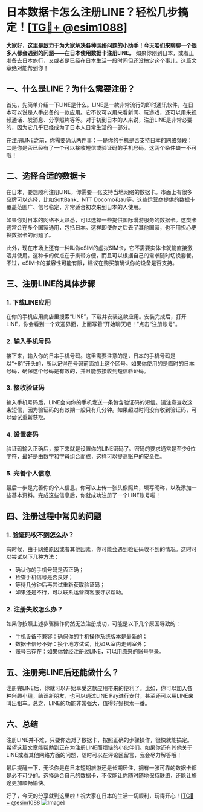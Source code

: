 # 日本数据卡怎么注册LINE？轻松几步搞定！[[TG💪+ @esim1088](https://t.me/s/esim1088)]

**大家好，这里是致力于为大家解决各种网络问题的小助手！今天咱们来聊聊一个很多人都会遇到的问题——在日本使用数据卡注册LINE。** 如果你刚到日本，或者正准备去日本旅行，又或者是已经在日本生活一段时间但还没搞定这个事儿，这篇文章绝对能帮到你！

## 一、什么是LINE？为什么需要注册？

首先，先简单介绍一下LINE是什么。LINE是一款非常流行的即时通讯软件，在日本可以说是人手必备的一款应用。它不仅可以用来看新闻、玩游戏，还可以用来视频通话、发消息、分享照片等等。对于初到日本的人来说，注册LINE是非常必要的，因为它几乎已经成为了日本人日常生活的一部分。

在注册LINE之前，你需要确认两件事：一是你的手机是否支持日本的网络频段；二是你是否已经有了一个可以接收短信或验证码的手机号码。这两个条件缺一不可哦！

## 二、选择合适的数据卡

在日本，要想顺利注册LINE，你需要一张支持当地网络的数据卡。市面上有很多品牌可以选择，比如SoftBank、NTT Docomo和au等。这些运营商提供的数据卡覆盖范围广、信号稳定，非常适合初次来到日本的人使用。

如果你对日本的网络不太熟悉，可以选择一些提供国际漫游服务的数据卡。这类卡通常会在多个国家通用，包括日本。这样即使你之后去了其他国家，也不用担心更换数据卡的问题了。

此外，现在市场上还有一种叫做eSIM的虚拟SIM卡，它不需要实体卡就能直接激活并使用。这种卡的优点在于携带方便，而且可以根据自己的需求随时切换套餐。不过，eSIM卡的兼容性可能有限，建议在购买前确认你的设备是否支持。

## 三、注册LINE的具体步骤

### 1. 下载LINE应用

在你的手机应用商店里搜索“LINE”，下载并安装这款应用。安装完成后，打开LINE，你会看到一个欢迎界面，上面写着“开始聊天吧！”点击“注册账号”。

### 2. 输入手机号码

接下来，输入你的日本手机号码。这里需要注意的是，日本的手机号码是以“+81”开头的，所以记得在号码前面加上这个区号。如果你使用的是临时的日本号码，确保这个号码是有效的，并且能够接收到短信验证码。

### 3. 接收验证码

输入手机号码后，LINE会向你的手机发送一条包含验证码的短信。请注意查收这条短信，因为验证码的有效期一般只有几分钟。如果超过时间没有收到验证码，可以尝试重新获取。

### 4. 设置密码

验证码输入正确后，接下来就是设置你的LINE密码了。密码的要求通常是至少6位字符，最好是由数字和字母组合而成，这样可以提高账户的安全性。

### 5. 完善个人信息

最后一步是完善你的个人信息。你可以上传一张头像照片，填写昵称，以及添加一些基本资料。完成这些信息后，你就成功注册了一个LINE账号啦！

## 四、注册过程中常见的问题

### 1. 验证码收不到怎么办？

有时候，由于网络原因或者其他因素，你可能会遇到验证码收不到的情况。这时可以尝试以下几种方法：

- 确认你的手机号码是否正确；
- 检查手机信号是否良好；
- 等待几分钟后再尝试重新获取验证码；
- 如果还是不行，可以联系运营商客服寻求帮助。

### 2. 注册失败怎么办？

如果你按照上述步骤操作仍然无法注册成功，可能是以下几个原因导致的：

- 手机设备不兼容：确保你的手机操作系统版本是最新的；
- 数据卡信号不好：换个地方试试，比如从室内走到室外；
- 账号已存在：如果你曾经注册过LINE，可以用原来的账号登录。

## 五、注册完LINE后还能做什么？

注册完LINE后，你就可以开始享受这款应用带来的便利了。比如，你可以加入各种兴趣小组，结识新朋友，也可以通过LINE Pay进行支付，甚至还可以用LINE来叫出租车。总之，LINE的功能非常强大，值得好好探索一番。

## 六、总结

注册LINE并不难，只要你选对了数据卡，按照正确的步骤操作，很快就能搞定。希望这篇文章能帮助到正在为注册LINE而烦恼的小伙伴们。如果你还有其他关于LINE或者其他网络方面的问题，随时可以在评论区留言，我会尽力解答哦！

最后提醒一下，无论你是在日本短期旅游还是长期居住，拥有一张可靠的数据卡都是必不可少的。选择适合自己的数据卡，不仅能让你随时随地保持联络，还能让旅途更加顺畅愉快。

好了，今天的分享就到这里啦！祝大家在日本的生活一切顺利，玩得开心！[[TG💪+ @esim1088](https://t.me/s/esim1088) ![Image](https://i.postimg.cc/4NQfJmqS/Snipaste-2025-05-13-00-14-12.png)]